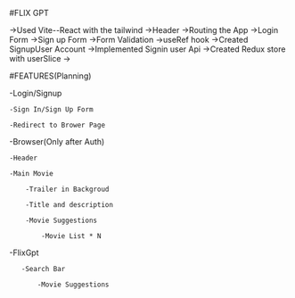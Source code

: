 #FLIX GPT

->Used Vite--React with the tailwind
->Header
->Routing the App
->Login Form
->Sign up Form
->Form Validation
->useRef hook
->Created SignupUser Account
->Implemented Signin user Api
->Created Redux store with userSlice
->


#FEATURES(Planning)

-Login/Signup
   
    -Sign In/Sign Up Form
    
    -Redirect to Brower Page

-Browser(Only after Auth)

    -Header
    
    -Main Movie 
    
        -Trailer in Backgroud
       
        -Title and description
       
        -Movie Suggestions
          
            -Movie List * N
-FlixGpt 
       
       -Search Bar
       
           -Movie Suggestions
